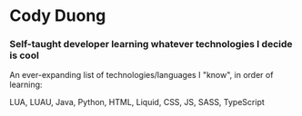 
# Cody Duong
### Self-taught developer learning whatever technologies I decide is cool
An ever-expanding list of technologies/languages I "know", in order of learning:

LUA, LUAU, Java, Python, HTML, Liquid, CSS, JS, SASS, TypeScript

<!--
**codyduong/codyduong** is a ✨ _special_ ✨ repository because its `README.md` (this file) appears on your GitHub profile.

Here are some ideas to get you started:

- 🔭 I’m currently working on ...
- 🌱 I’m currently learning ...
- 👯 I’m looking to collaborate on ...
- 🤔 I’m looking for help with ...
- 💬 Ask me about ...
- 📫 How to reach me: ...
- 😄 Pronouns: ...
- ⚡ Fun fact: ...
-->
